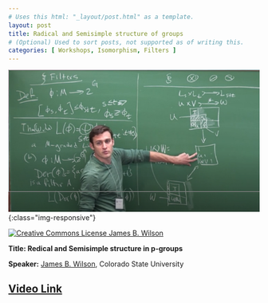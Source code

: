 ```yaml
---
# Uses this html: "_layout/post.html" as a template.
layout: post 
title: Radical and Semisimple structure of groups
# (Optional) Used to sort posts, not supported as of writing this.
categories: [ Workshops, Isomorphism, Filters ]
---
```


![Tensors and Operators](/uploads/images/Wilson-BIRS-2014.png){:class="img-responsive"}

<a rel="license" href="http://creativecommons.org/licenses/by-nc-nd/4.0/" target="_blank">
<img alt="Creative Commons License" style="border-width:0" src="https://i.creativecommons.org/l/by-nc-nd/4.0/88x31.png" />
James B. Wilson</a>


<b>Title: Redical and Semisimple structure in p-groups</b>

**Speaker:** <a href="https://www.math.colostate.edu/~jwilson/" target="_blank">James B. Wilson</a>, Colorado State University

[Video Link](http://www.birs.ca/events/2013/5-day-workshops/13w5033/videos/watch/201307221010-Wilson.html?jwsource=cl)
---



